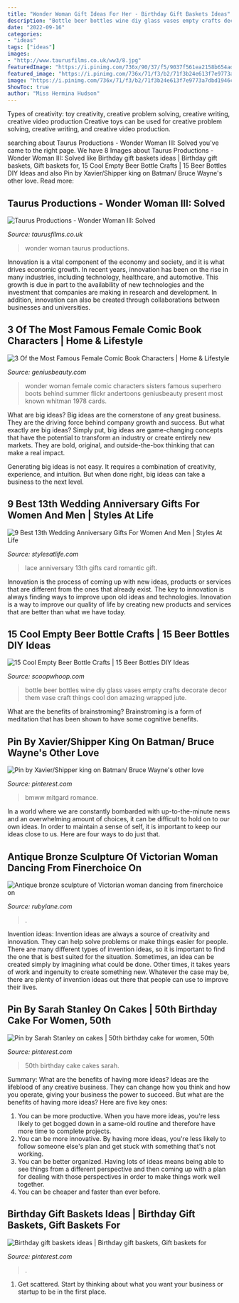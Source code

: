 ```yaml
---
title: "Wonder Woman Gift Ideas For Her - Birthday Gift Baskets Ideas"
description: "Bottle beer bottles wine diy glass vases empty crafts decorate decor them vase craft things cool don amazing wrapped jute"
date: "2022-09-16"
categories:
- "ideas"
tags: ["ideas"]
images:
- "http://www.taurusfilms.co.uk/ww3/8.jpg"
featuredImage: "https://i.pinimg.com/736x/90/37/f5/9037f561ea2158b654ad3122d50e4254.jpg"
featured_image: "https://i.pinimg.com/736x/71/f3/b2/71f3b24e613f7e9773a7dbd1946ce0ce.jpg"
image: "https://i.pinimg.com/736x/71/f3/b2/71f3b24e613f7e9773a7dbd1946ce0ce.jpg"
ShowToc: true
author: "Miss Hermina Hudson"
---
```



Types of creativity: toy creativity, creative problem solving, creative writing, creative video production
Creative toys can be used for creative problem solving, creative writing, and creative video production.

	

		
searching about Taurus Productions - Wonder Woman III: Solved you've came to the right page. We have 8 Images about Taurus Productions - Wonder Woman III: Solved like Birthday gift baskets ideas | Birthday gift baskets, Gift baskets for, 15 Cool Empty Beer Bottle Crafts | 15 Beer Bottles DIY Ideas and also Pin by Xavier/Shipper king on Batman/ Bruce Wayne&#039;s other love. Read more:
		
    
## Taurus Productions - Wonder Woman III: Solved

<img loading=lazy src="http://www.taurusfilms.co.uk/ww3/8.jpg" onerror="this.onerror=null;this.src='https://tse4.mm.bing.net/th?id=OIP.5UEn7_6OYOo3ZME9NVmg-QHaEK&amp;pid=15.1';" alt="Taurus Productions - Wonder Woman III: Solved">

_Source: taurusfilms.co.uk_

>wonder woman taurus productions. 

	

Innovation is a vital component of the economy and society, and it is what drives economic growth. In recent years, innovation has been on the rise in many industries, including technology, healthcare, and automotive. This growth is due in part to the availability of new technologies and the investment that companies are making in research and development. In addition, innovation can also be created through collaborations between businesses and universities.

    
## 3 Of The Most Famous Female Comic Book Characters | Home &amp; Lifestyle

<img loading=lazy src="http://geniusbeauty.com/wp-content/uploads/2014/11/wonder-woman.jpg" onerror="this.onerror=null;this.src='https://tse1.mm.bing.net/th?id=OIP.FKjdkoi8NuAEMux71zO3AQHaK5&amp;pid=15.1';" alt="3 Of the Most Famous Female Comic Book Characters | Home &amp; Lifestyle">

_Source: geniusbeauty.com_

>wonder woman female comic characters sisters famous superhero boots behind summer flickr andertoons geniusbeauty present most known whitman 1978 cards. 

	

What are big ideas?
Big ideas are the cornerstone of any great business. They are the driving force behind company growth and success. But what exactly are big ideas?
Simply put, big ideas are game-changing concepts that have the potential to transform an industry or create entirely new markets. They are bold, original, and outside-the-box thinking that can make a real impact.

Generating big ideas is not easy. It requires a combination of creativity, experience, and intuition. But when done right, big ideas can take a business to the next level.

    
## 9 Best 13th Wedding Anniversary Gifts For Women And Men | Styles At Life

<img loading=lazy src="https://img0.etsystatic.com/076/0/8576830/il_570xN.821340382_gh6n.jpg" onerror="this.onerror=null;this.src='https://tse2.mm.bing.net/th?id=OIP.w-FdhFthJoeSBpArimp4UAHaJ4&amp;pid=15.1';" alt="9 Best 13th Wedding Anniversary Gifts For Women And Men | Styles At Life">

_Source: stylesatlife.com_

>lace anniversary 13th gifts card romantic gift. 

	

Innovation is the process of coming up with new ideas, products or services that are different from the ones that already exist. The key to innovation is always finding ways to improve upon old ideas and technologies. Innovation is a way to improve our quality of life by creating new products and services that are better than what we have today.

    
## 15 Cool Empty Beer Bottle Crafts | 15 Beer Bottles DIY Ideas

<img loading=lazy src="https://s3.scoopwhoop.com/anj/beer/838490165.JPG" onerror="this.onerror=null;this.src='https://tse4.mm.bing.net/th?id=OIP.o_SgvZjEHfF2qZ0PaAyjTQHaLI&amp;pid=15.1';" alt="15 Cool Empty Beer Bottle Crafts | 15 Beer Bottles DIY Ideas">

_Source: scoopwhoop.com_

>bottle beer bottles wine diy glass vases empty crafts decorate decor them vase craft things cool don amazing wrapped jute. 

	

What are the benefits of brainstroming?
Brainstroming is a form of meditation that has been shown to have some cognitive benefits.

    
## Pin By Xavier/Shipper King On Batman/ Bruce Wayne&#039;s Other Love

<img loading=lazy src="https://i.pinimg.com/736x/90/37/f5/9037f561ea2158b654ad3122d50e4254.jpg" onerror="this.onerror=null;this.src='https://tse1.mm.bing.net/th?id=OIP.lUFzSz1WUkn5rEV94gAy_QHaKf&amp;pid=15.1';" alt="Pin by Xavier/Shipper king on Batman/ Bruce Wayne&#039;s other love">

_Source: pinterest.com_

>bmww mitgard romance. 

	

In a world where we are constantly bombarded with up-to-the-minute news and an overwhelming amount of choices, it can be difficult to hold on to our own ideas. In order to maintain a sense of self, it is important to keep our ideas close to us. Here are four ways to do just that.

    
## Antique Bronze Sculpture Of Victorian Woman Dancing From Finerchoice On

<img loading=lazy src="https://cdn0.rubylane.com/shops/finerchoice/MP0001541.8L.jpg?76" onerror="this.onerror=null;this.src='https://tse1.mm.bing.net/th?id=OIP.71JCpJs4cQryQsw7grvvfgHaJ4&amp;pid=15.1';" alt="Antique bronze sculpture of Victorian woman dancing from finerchoice on">

_Source: rubylane.com_

>. 

	

Invention ideas:
Invention ideas are always a source of creativity and innovation. They can help solve problems or make things easier for people. There are many different types of invention ideas, so it is important to find the one that is best suited for the situation. Sometimes, an idea can be created simply by imagining what could be done. Other times, it takes years of work and ingenuity to create something new. Whatever the case may be, there are plenty of invention ideas out there that people can use to improve their lives.

    
## Pin By Sarah Stanley On Cakes | 50th Birthday Cake For Women, 50th

<img loading=lazy src="https://i.pinimg.com/736x/0d/d4/84/0dd484b5a15b5730ff57afcb6d78983f--cakes.jpg" onerror="this.onerror=null;this.src='https://tse4.mm.bing.net/th?id=OIP.L77K9W0VKUmH9p7v7VeiSgHaJ4&amp;pid=15.1';" alt="Pin by Sarah Stanley on cakes | 50th birthday cake for women, 50th">

_Source: pinterest.com_

>50th birthday cake cakes sarah. 

	

Summary: What are the benefits of having more ideas?
Ideas are the lifeblood of any creative business. They can change how you think and how you operate, giving your business the power to succeed. But what are the benefits of having more ideas? Here are five key ones:
1. You can be more productive. When you have more ideas, you're less likely to get bogged down in a same-old routine and therefore have more time to complete projects.
2. You can be more innovative. By having more ideas, you're less likely to follow someone else's plan and get stuck with something that's not working.
3. You can be better organized. Having lots of ideas means being able to see things from a different perspective and then coming up with a plan for dealing with those perspectives in order to make things work well together.
4. You can be cheaper and faster than ever before.

    
## Birthday Gift Baskets Ideas | Birthday Gift Baskets, Gift Baskets For

<img loading=lazy src="https://i.pinimg.com/736x/71/f3/b2/71f3b24e613f7e9773a7dbd1946ce0ce.jpg" onerror="this.onerror=null;this.src='https://tse4.mm.bing.net/th?id=OIP.5CX5CukxTp-L3maSQdUW4wHaJ3&amp;pid=15.1';" alt="Birthday gift baskets ideas | Birthday gift baskets, Gift baskets for">

_Source: pinterest.com_

>. 

	

1. Get scattered. Start by thinking about what you want your business or startup to be in the first place.

